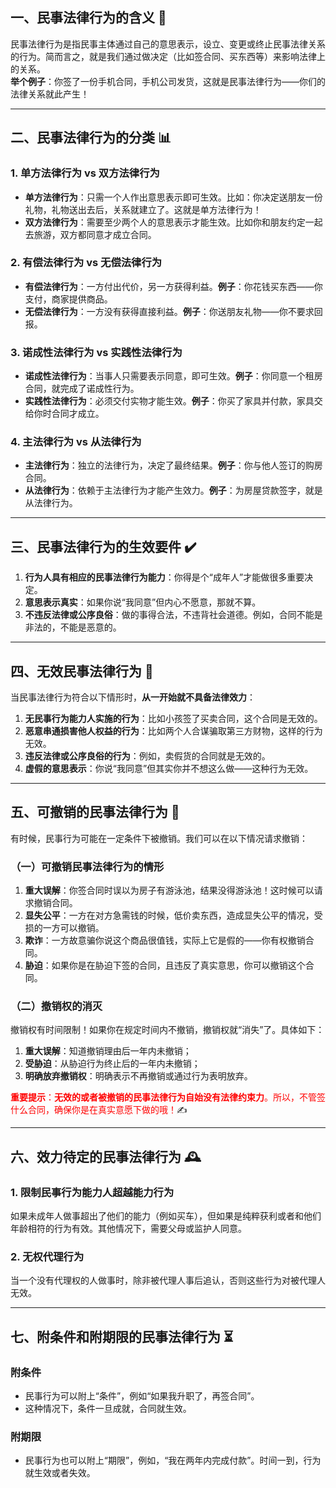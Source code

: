 
## 一、**民事法律行为的含义** 💼

民事法律行为是指民事主体通过自己的意思表示，设立、变更或终止民事法律关系的行为。简而言之，就是我们通过做决定（比如签合同、买东西等）来影响法律上的关系。  
**举个例子**：你签了一份手机合同，手机公司发货，这就是民事法律行为——你们的法律关系就此产生！

---

## 二、**民事法律行为的分类** 📊

### 1. **单方法律行为 vs 双方法律行为**

- **单方法律行为**：只需一个人作出意思表示即可生效。比如：你决定送朋友一份礼物，礼物送出去后，关系就建立了。这就是单方法律行为！
- **双方法律行为**：需要至少两个人的意思表示才能生效。比如你和朋友约定一起去旅游，双方都同意才成立合同。

### 2. **有偿法律行为 vs 无偿法律行为**

- **有偿法律行为**：一方付出代价，另一方获得利益。**例子**：你花钱买东西——你支付，商家提供商品。
- **无偿法律行为**：一方没有获得直接利益。**例子**：你送朋友礼物——你不要求回报。

### 3. **诺成性法律行为 vs 实践性法律行为**

- **诺成性法律行为**：当事人只需要表示同意，即可生效。**例子**：你同意一个租房合同，就完成了诺成性行为。
- **实践性法律行为**：必须交付实物才能生效。**例子**：你买了家具并付款，家具交给你时合同才成立。

### 4. **主法律行为 vs 从法律行为**

- **主法律行为**：独立的法律行为，决定了最终结果。**例子**：你与他人签订的购房合同。
- **从法律行为**：依赖于主法律行为才能产生效力。**例子**：为房屋贷款签字，就是从法律行为。

---

## 三、**民事法律行为的生效要件** ✔️

1. **行为人具有相应的民事法律行为能力**：你得是个“成年人”才能做很多重要决定。
2. **意思表示真实**：如果你说“我同意”但内心不愿意，那就不算。
3. **不违反法律或公序良俗**：做的事得合法，不违背社会道德。例如，合同不能是非法的，不能是恶意的。

---

## 四、**无效民事法律行为** 🚫

当民事法律行为符合以下情形时，**从一开始就不具备法律效力**：

1. **无民事行为能力人实施的行为**：比如小孩签了买卖合同，这个合同是无效的。
2. **恶意串通损害他人权益的行为**：比如两个人合谋骗取第三方财物，这样的行为无效。
3. **违反法律或公序良俗的行为**：例如，卖假货的合同就是无效的。
4. **虚假的意思表示**：你说“我同意”但其实你并不想这么做——这种行为无效。

---

## 五、**可撤销的民事法律行为** 🔄

有时候，民事行为可能在一定条件下被撤销。我们可以在以下情况请求撤销：

### （一）**可撤销民事法律行为的情形**

1. **重大误解**：你签合同时误以为房子有游泳池，结果没得游泳池！这时候可以请求撤销合同。
2. **显失公平**：一方在对方急需钱的时候，低价卖东西，造成显失公平的情况，受损的一方可以撤销。
3. **欺诈**：一方故意骗你说这个商品很值钱，实际上它是假的——你有权撤销合同。
4. **胁迫**：如果你是在胁迫下签的合同，且违反了真实意思，你可以撤销这个合同。

### （二）**撤销权的消灭**

撤销权有时间限制！如果你在规定时间内不撤销，撤销权就“消失”了。具体如下：
1. **重大误解**：知道撤销理由后一年内未撤销；
2. **受胁迫**：从胁迫行为终止后的一年内未撤销；
3. **明确放弃撤销权**：明确表示不再撤销或通过行为表明放弃。

<font color="#ff0000">**重要提示**：**无效的或者被撤销的民事法律行为自始没有法律约束力**。所以，不管签什么合同，确保你是在真实意愿下做的哦！</font>✍️

---

## 六、**效力待定的民事法律行为** 🕰️

### 1. **限制民事行为能力人超越能力行为**  
如果未成年人做事超出了他们的能力（例如买车），但如果是纯粹获利或者和他们年龄相符的行为有效。其他情况下，需要父母或监护人同意。

### 2. **无权代理行为**  
当一个没有代理权的人做事时，除非被代理人事后追认，否则这些行为对被代理人无效。

---

## 七、**附条件和附期限的民事法律行为** ⏳

### **附条件**  
- 民事行为可以附上“条件”，例如“如果我升职了，再签合同”。
- 这种情况下，条件一旦成就，合同就生效。

### **附期限**  
- 民事行为也可以附上“期限”，例如，“我在两年内完成付款”。时间一到，行为就生效或者失效。

